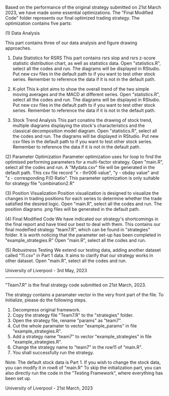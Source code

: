 Based on the performance of the original strategy submitted on 21st March 2023, we have made some essential optimizations.
The "Final Modified Code" folder represents our final optimized trading strategy.
The optimization contains five parts:

(1) Data Analysis

This part contains three of our data analysis and figure drawing approaches.

1. Data Statistics for RSRS
This part contains rsrs slop and rsrs z-score statistic distribution chart, as well as statistics data.
Open "statistics.R", select all the codes and run. The diagrams will be displayed in RStudio.
Put new csv files in the default path to if you want to test other stock series. Remember to reference the data if it is not in the default path.

2. K-plot
This k-plot aims to show the overall trend of the two simple moving averages and the MACD at different series. 
Open "statistics.R", select all the codes and run. The diagrams will be displayed in RStudio.
Put new csv files in the default path to if you want to test other stock series. Remember to reference the data if it is not in the default path.

3. Stock Trend Analysis
This part conatins the drawing of stock trend, multiple diagrams displaying the stock's characteristics and the classical decomposition model diagram.
Open "statistics.R", select all the codes and run. The diagrams will be displayed in RStudio.
Put new csv files in the default path to if you want to test other stock series. Remember to reference the data if it is not in the default path.


(2) Parameter Optimization
Parameter optimization uses for loop to find the optimised performing parameters for a multi-factor strategy.
Open "main.R", select all the codes and run. A "Mydata.csv" file will be generated in the default path. 
This csv file record "x - thr006 value", "y - obday value" and "z - corresponding P/D Ratio".
This parameter optimization is only suitable for strategy file "combination2.R"


(3) Position Visualization
Position visualization is designed to visualize the changes in trading positions for each series to determine whether the trade satisfied the desired logic.
Open "main.R", select all the codes and run. The position diagrams .png files will be generated in the default path.


(4) Final Modified Code
We have indicated our strategy's shortcomings in the final report and have tried our best to deal with them.
This contains our final modeified strategy "team7.R", which can be found in "strategies" folder.
It is worth noticing that the parameter set-up has been completed in "example_strategies.R"
Open "main.R", select all the codes and run. 


(5) Robustness Testing
We extend our testing data, adding another dataset called "11.csv" in Part 1 data. It aims to clarify that our strategy works in other dataset.
Open "main.R", select all the codes and run.


University of Liverpool - 
3rd May, 2023

_________________________________________________________________________________________________________________________

"Team7.R" is the final strategy code submitted on 21st March, 2023.

The strategy contains a paramater vector in the very front part of the file.
To Initialize, please do the following steps.

1. Decompress original framework.
2. Copy the strategy file "Team7.R" to the "strategies" folder.
3. Open the strategy file, rename "params" as "team7".
4. Cut the whole paramater to vector "example_params" in file "example_strategies.R".
5. Add a strategy name "team7" to vector "example_strategies" in file "example_strategies.R".
6. Change the strategy name to "team7" in the row11 of "main.R".
7. You shall successfully run the strategy.

Note: The default stock data is Part 1. If you wish to change the stock data, you can modify it in row8 of "main.R"
To skip the initialization part, you can also directly run the code in the "Testing Framework", where everything has been set up.

University of Liverpool - 
21st March, 2023
